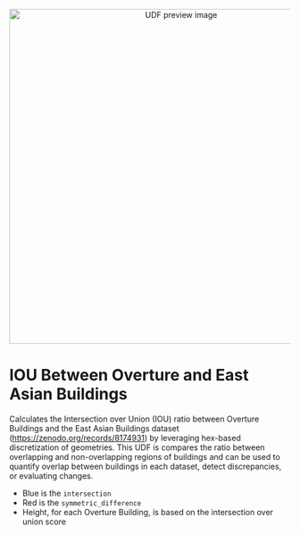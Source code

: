 <!--fused:preview-->
<p align="center"><img src="https://fused-magic.s3.us-west-2.amazonaws.com/thumbnails/udfs-staging/overture_iou.png" width="600" alt="UDF preview image"></p>

<!--fused:readme-->
# IOU Between Overture and East Asian Buildings

Calculates the Intersection over Union (IOU) ratio between Overture Buildings and the East Asian Buildings dataset (https://zenodo.org/records/8174931) by leveraging hex-based discretization of geometries. This UDF is compares the ratio between overlapping and non-overlapping regions of buildings and can be used to quantify overlap between buildings in each dataset, detect discrepancies, or evaluating changes.

- Blue is the `intersection`
- Red is the `symmetric_difference`
- Height, for each Overture Building, is based on the intersection over union score
